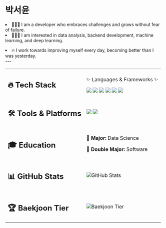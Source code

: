 <div align="left">
  <h1>박서윤</h1>
  <li>👩🏻‍💻 I am a developer who embraces challenges and grows without fear of failure.</li> 
  <li>👩🏻‍💻 I am interested in data analysis, backend development, machine learning, and deep learning.</p></li>
  <li>🔥 I work towards improving myself every day, becoming better than I was yesterday.</li>
</div>
---
<table>
  <tr>
    <td><h2>🔥 Tech Stack</h2></td>
    <td>
      <p>✨ Languages & Frameworks ✨</p>
      <img src="https://img.shields.io/badge/Java-007396?style=for-the-badge&logo=java&logoColor=white"> 
      <img src="https://img.shields.io/badge/C++-00599C?style=for-the-badge&logo=c%2B%2B&logoColor=white">
      <img src="https://img.shields.io/badge/Python-3776AB?style=for-the-badge&logo=python&logoColor=white"> 
      <img src="https://img.shields.io/badge/SpringBoot-6DB33F?style=for-the-badge&logo=springboot&logoColor=white"> 
      <img src="https://img.shields.io/badge/Django-092E20?style=for-the-badge&logo=django&logoColor=white">
      <img src="https://img.shields.io/badge/Swift-FA7343?style=for-the-badge&logo=swift&logoColor=white">
    </td>
  </tr>
  
  <tr>
    <td><h2>🛠️ Tools & Platforms</h2></td>
    <td>
      <img src="https://img.shields.io/badge/GitHub-181717?style=for-the-badge&logo=github&logoColor=white">
      <img src="https://img.shields.io/badge/Git-F05032?style=for-the-badge&logo=git&logoColor=white">
    </td>
  </tr>

  <tr>
    <td><h2>🎓 Education</h2></td>
    <td>
      <p><strong>📌 Major:</strong> Data Science</p>
      <p><strong>📌 Double Major:</strong> Software</p>
    </td>
  </tr>
  
  <tr>
    <td><h2>📊 GitHub Stats</h2></td>
    <td>
      <img src="https://github-readme-stats.vercel.app/api?username=fjqmqjrm&show_icons=true&theme=radical" alt="GitHub Stats">
    </td>
  </tr>

  <tr>
    <td><h2>🏆 Baekjoon Tier</h2></td>
    <td>
      <img src="http://mazassumnida.wtf/api/v2/generate_badge?boj=fjqmqjrm" alt="Baekjoon Tier">
    </td>
  </tr>
</table>

